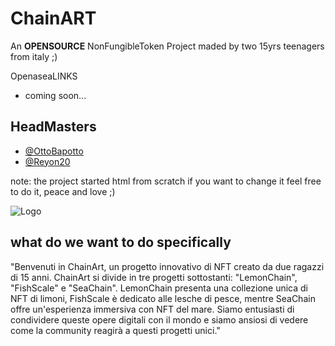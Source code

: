
# ChainART

An **OPENSOURCE** NonFungibleToken Project maded by two 15yrs teenagers from italy ;)

OpenaseaLINKS

- coming soon...

## HeadMasters

 - [@OttoBapotto](https://github.com/ottobapotto8)
 - [@Reyon20](https://github.com/reyon20)
 
 note: the project started html from scratch if you want to change it feel free to do it, peace and love ;)

![Logo](https://raw.githubusercontent.com/ottobapotto8/ChainArt/main/ChainArt/images/Main1.png)

## what do we want to do specifically

"Benvenuti in ChainArt, un progetto innovativo di NFT creato da due ragazzi di 15 anni. ChainArt si divide in tre progetti sottostanti: "LemonChain", "FishScale" e "SeaChain". LemonChain presenta una collezione unica di NFT di limoni, FishScale è dedicato alle lesche di pesce, mentre SeaChain offre un'esperienza immersiva con NFT del mare. Siamo entusiasti di condividere queste opere digitali con il mondo e siamo ansiosi di vedere come la community reagirà a questi progetti unici."

